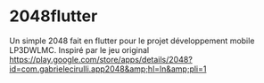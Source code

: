 # 2048flutter
Un simple 2048 fait en flutter pour le projet développement mobile LP3DWLMC. Inspiré par le jeu original https://play.google.com/store/apps/details/2048?id=com.gabrielecirulli.app2048&amp;hl=ln&amp;pli=1
